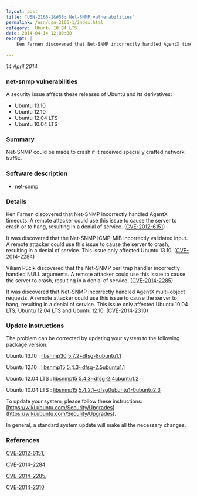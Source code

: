 ```yaml
---
layout: post
title: "USN-2166-1&#58; Net-SNMP vulnerabilities"
permalink: /usn/usn-2166-1/index.html
category:  Ubuntu 10.04 LTS
date: 2014-04-14 12:00:00
excerpt: |
    Ken Farnen discovered that Net-SNMP incorrectly handled AgentX timeouts. A remote attacker could use this issue to cause the server to crash or to hang, resulting in a denial of service. ([CVE-2012-6151](http://people.ubuntu.com/~ubuntu-security/cve/CVE-2012-6151))
    
--- 
```

 
 

*14 April 2014*

### net-snmp vulnerabilities

A security issue affects these releases of Ubuntu and its derivatives:

* Ubuntu 13.10
* Ubuntu 12.10
* Ubuntu 12.04 LTS
* Ubuntu 10.04 LTS

### Summary

Net-SNMP could be made to crash if it received specially crafted network traffic.

### Software description

* net-snmp 

### Details

Ken Farnen discovered that Net-SNMP incorrectly handled AgentX timeouts. A remote attacker could use this issue to cause the server to crash or to hang, resulting in a denial of service. ([CVE-2012-6151](http://people.ubuntu.com/~ubuntu-security/cve/CVE-2012-6151))

It was discovered that the Net-SNMP ICMP-MIB incorrectly validated input. A remote attacker could use this issue to cause the server to crash, resulting in a denial of service. This issue only affected Ubuntu 13.10. ([CVE-2014-2284](http://people.ubuntu.com/~ubuntu-security/cve/CVE-2014-2284))

Viliam Púčik discovered that the Net-SNMP perl trap handler incorrectly handled NULL arguments. A remote attacker could use this issue to cause the server to crash, resulting in a denial of service. ([CVE-2014-2285](http://people.ubuntu.com/~ubuntu-security/cve/CVE-2014-2285))

It was discovered that Net-SNMP incorrectly handled AgentX multi-object requests. A remote attacker could use this issue to cause the server to hang, resulting in a denial of service. This issue only affected Ubuntu 10.04 LTS, Ubuntu 12.04 LTS and Ubuntu 12.10. ([CVE-2014-2310](http://people.ubuntu.com/~ubuntu-security/cve/CVE-2014-2310)) 

### Update instructions

The problem can be corrected by updating your system to the following package version:

Ubuntu 13.10
 : [libsnmp30](https://launchpad.net/ubuntu/+source/net-snmp) <span> [5.7.2~dfsg-8ubuntu1.1](https://launchpad.net/ubuntu/+source/net-snmp/5.7.2~dfsg-8ubuntu1.1) </span> 

Ubuntu 12.10
 : [libsnmp15](https://launchpad.net/ubuntu/+source/net-snmp) <span> [5.4.3~dfsg-2.5ubuntu1.1](https://launchpad.net/ubuntu/+source/net-snmp/5.4.3~dfsg-2.5ubuntu1.1) </span> 

Ubuntu 12.04 LTS
 : [libsnmp15](https://launchpad.net/ubuntu/+source/net-snmp) <span> [5.4.3~dfsg-2.4ubuntu1.2](https://launchpad.net/ubuntu/+source/net-snmp/5.4.3~dfsg-2.4ubuntu1.2) </span> 

Ubuntu 10.04 LTS
 : [libsnmp15](https://launchpad.net/ubuntu/+source/net-snmp) <span> [5.4.2.1~dfsg0ubuntu1-0ubuntu2.3](https://launchpad.net/ubuntu/+source/net-snmp/5.4.2.1~dfsg0ubuntu1-0ubuntu2.3) </span> 

To update your system, please follow these instructions: [https://wiki.ubuntu.com/Security/Upgrades](https://wiki.ubuntu.com/Security/Upgrades).

In general, a standard system update will make all the necessary changes. 

### References

 
 [CVE-2012-6151](http://people.ubuntu.com/~ubuntu-security/cve/CVE-2012-6151), 

 [CVE-2014-2284](http://people.ubuntu.com/~ubuntu-security/cve/CVE-2014-2284), 

 [CVE-2014-2285](http://people.ubuntu.com/~ubuntu-security/cve/CVE-2014-2285), 

 [CVE-2014-2310](http://people.ubuntu.com/~ubuntu-security/cve/CVE-2014-2310)
 

